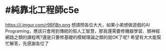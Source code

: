 # #純靠北工程師c5e


https://i.imgur.com/r9BfIBn.png
想請問各位大大，如果小弟想做遊戲的AI Programing，應該只會用到傳統的假人工智慧，那我還需要修機器學習、類神經網路之類的課程嗎?還是只要修基礎的模糊理論之類的就OK了呢?
希望有大大能幫忙解答，先感謝各位了
